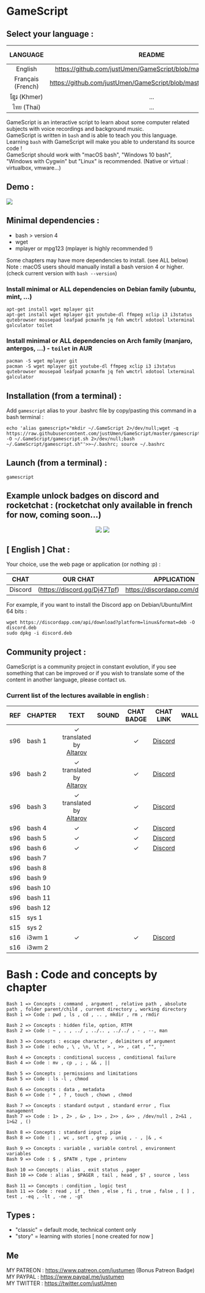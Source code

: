 # GameScript

## Select your language :

|LANGUAGE|README|AVAILABLE CHAPTERS|AUDIO VERSION|
|:-----:|:-----:|:-----:|:-----:|
|English|https://github.com/justUmen/GameScript/blob/master/README.md|7/13|0/13|
|Français (French)|https://github.com/justUmen/GameScript/blob/master/README_FR.md|13/13|9/13|
|ខ្មែរ (Khmer)|...|0/13|0/13|
|ไทย (Thai)|...|0/13|0/13|

GameScript is an interactive script to learn about some computer related subjects with voice recordings and background music.  
GameScript is written in `bash` and is able to teach you this language. Learning `bash` with GameScript will make you able to understand its source code !  
GameScript should work with "macOS bash", "Windows 10 bash", "Windows with Cygwin" but "Linux" is recommended. (Native or virtual : virtualbox, vmware...)   

## Demo :

<img src="https://cdn.rawgit.com/justUmen/GameScript/master/GS_usage_2.svg">

## Minimal dependencies :

* bash > version 4
* wget
* mplayer or mpg123 (mplayer is highly recommended !)

Some chapters may have more dependencies to install. (see ALL below)
Note : macOS users should manually install a bash version 4 or higher. (check current version with `bash --version`)

### Install minimal or ALL dependencies on Debian family (ubuntu, mint, ...)

    apt-get install wget mplayer git
	apt-get install wget mplayer git youtube-dl ffmpeg xclip i3 i3status qutebrowser mousepad leafpad pcmanfm jq feh wmctrl xdotool lxterminal galculator toilet

### Install minimal or ALL dependencies on Arch family (manjaro, antergos, ...) - `toilet` in AUR

    pacman -S wget mplayer git
    pacman -S wget mplayer git youtube-dl ffmpeg xclip i3 i3status qutebrowser mousepad leafpad pcmanfm jq feh wmctrl xdotool lxterminal galculator

## Installation (from a terminal) :

Add `gamescript` alias to your .bashrc file by copy/pasting this command in a bash terminal :

    echo 'alias gamescript="mkdir ~/.GameScript 2>/dev/null;wget -q https://raw.githubusercontent.com/justUmen/GameScript/master/gamescript.sh -O ~/.GameScript/gamescript.sh 2>/dev/null;bash ~/.GameScript/gamescript.sh"'>>~/.bashrc; source ~/.bashrc

## Launch (from a terminal) :

    gamescript

## Example unlock badges on discord and rocketchat : (rocketchat only available in french for now, coming soon...)

<p align="center">
	<img src="https://cdn.rawgit.com/justUmen/GameScript/master/discord.png">
	<img src="https://cdn.rawgit.com/justUmen/GameScript/master/rocket.png">
</p>

## [ English ] Chat :

Your choice, use the web page or application (or nothing :p) :  

|CHAT|OUR CHAT|APPLICATION|
|---------|---------|--------|
|Discord|(https://discord.gg/Dj47Tpf)|https://discordapp.com/download|

For example, if you want to install the Discord app on Debian/Ubuntu/Mint 64 bits :

	wget https://discordapp.com/api/download?platform=linux&format=deb -O discord.deb
	sudo dpkg -i discord.deb

## Community project :

GameScript is a community project in constant evolution, if you see something that can be improved or if you wish to translate some of the content in another language, please contact us.

### Current list of the lectures available in english :

|REF|CHAPTER|TEXT|SOUND|CHAT BADGE|CHAT LINK|WALLPAPER|
|--------|---------|:-----:|:-----:|:-----:|:-----:|:-----:|
|s96|bash 1|✓ translated by [Altarov](https://www.github.com/Altarov)||✓|[Discord](https://discord.gg/Dj47Tpf)||
|s96|bash 2|✓ translated by [Altarov](https://www.github.com/Altarov)||✓|[Discord](https://discord.gg/Dj47Tpf)||
|s96|bash 3|✓ translated by [Altarov](https://www.github.com/Altarov)||✓|[Discord](https://discord.gg/Dj47Tpf)||
|s96|bash 4|✓||✓|[Discord](https://discord.gg/Dj47Tpf)||
|s96|bash 5|✓||✓|[Discord](https://discord.gg/Dj47Tpf)||
|s96|bash 6|✓||✓|[Discord](https://discord.gg/Dj47Tpf)||
|s96|bash 7||||||
|s96|bash 8||||||
|s96|bash 9||||||
|s96|bash 10||||||
|s96|bash 11||||||
|s96|bash 12||||||
|s15|sys 1||||||
|s15|sys 2||||||
|s16|i3wm 1|✓||✓|[Discord](https://discord.gg/Dj47Tpf)||
|s16|i3wm 2||||||

# Bash : Code and concepts by chapter

    Bash 1 => Concepts : command , argument , relative path , absolute path , folder parent/child , current directory , working directory
    Bash 1 => Code : pwd , ls , cd , .. , mkdir , rm , rmdir

    Bash 2 => Concepts : hidden file, option, RTFM
    Bash 2 => Code : ~ , . , ../ , ../.. , ../../ , - , --, man

    Bash 3 => Concepts : escape character , delimiters of argument
    Bash 3 => Code : echo , \ , \n, \t , > , >> , cat , "", ''

    Bash 4 => Concepts : conditional success , conditional failure
    Bash 4 => Code : mv , cp , ; , && , ||

    Bash 5 => Concepts : permissions and limitations
    Bash 5 => Code : ls -l , chmod

    Bash 6 => Concepts : data , metadata
    Bash 6 => Code : * , ? , touch , chown , chmod

    Bash 7 => Concepts : standard output , standard error , flux management
    Bash 7 => Code : 1> , 2> , &> , 1>> , 2>> , &>> , /dev/null , 2>&1 , 1>&2 , ()

    Bash 8 => Concepts : standard input , pipe
    Bash 8 => Code : | , wc , sort , grep , uniq , - , |& , <

    Bash 9 => Concepts : variable , variable control , environment variables
    Bash 9 => Code : $ , $PATH , type , printenv

    Bash 10 => Concepts : alias , exit status , pager
    Bash 10 => Code : alias , $PAGER , tail , head , $? , source , less

    Bash 11 => Concepts : condition , logic test
    Bash 11 => Code : read , if , then , else , fi , true , false , [ ] , test , -eq , -lt , -ne , -gt

## Types :

* "classic" = default mode, technical content only
* "story" = learning with stories [ none created for now ]

## Me

MY PATREON : https://www.patreon.com/justumen (Bonus Patreon Badge)  
MY PAYPAL : https://www.paypal.me/justumen  
MY TWITTER : https://twitter.com/justUmen  

